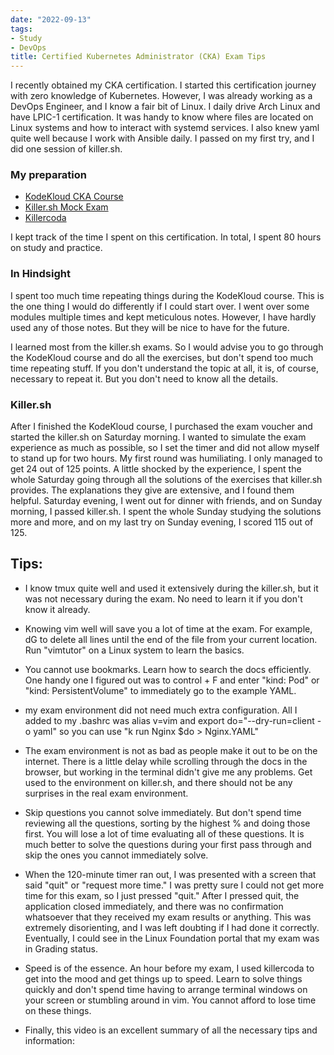```yaml
---
date: "2022-09-13"
tags:
- Study
- DevOps
title: Certified Kubernetes Administrator (CKA) Exam Tips
---
```

I recently obtained my CKA certification. I started this certification journey with zero knowledge of Kubernetes. However, I was already working as a DevOps Engineer, and I know a fair bit of Linux. I daily drive Arch Linux and have LPIC-1 certification. It was handy to know where files are located on Linux systems and how to interact with systemd services. I also knew yaml quite well because I work with Ansible daily. I passed on my first try, and I did one session of killer.sh.

### My preparation
- [KodeKloud CKA Course](https://www.udemy.com/course/certified-kubernetes-administrator-with-practice-tests/)
- [Killer.sh Mock Exam](https://killer.sh/)
- [Killercoda](https://killercoda.com/killer-shell-cka)

I kept track of the time I spent on this certification. In total, I spent 80 hours on study and practice.

### In Hindsight

I spent too much time repeating things during the KodeKloud course. This is the one thing I would do differently if I could start over. I went over some modules multiple times and kept meticulous notes. However, I have hardly used any of those notes. But they will be nice to have for the future.

I learned most from the killer.sh exams. So I would advise you to go through the KodeKloud course and do all the exercises, but don't spend too much time repeating stuff. If you don't understand the topic at all, it is, of course, necessary to repeat it. But you don't need to know all the details.

### Killer.sh

After I finished the KodeKloud course, I purchased the exam voucher and started the killer.sh on Saturday morning. I wanted to simulate the exam experience as much as possible, so I set the timer and did not allow myself to stand up for two hours. My first round was humiliating. I only managed to get 24 out of 125 points. A little shocked by the experience, I spent the whole Saturday going through all the solutions of the exercises that killer.sh provides. The explanations they give are extensive, and I found them helpful. Saturday evening, I went out for dinner with friends, and on Sunday morning, I passed killer.sh. I spent the whole Sunday studying the solutions more and more, and on my last try on Sunday evening, I scored 115 out of 125.

## Tips:
- I know tmux quite well and used it extensively during the killer.sh, but it was not necessary during the exam. No need to learn it if you don't know it already.
- Knowing vim well will save you a lot of time at the exam. For example, dG to delete all lines until the end of the file from your current location. Run "vimtutor" on a Linux system to learn the basics.
- You cannot use bookmarks. Learn how to search the docs efficiently. One handy one I figured out was to control + F and enter "kind: Pod" or "kind: PersistentVolume" to immediately go to the example YAML.
- my exam environment did not need much extra configuration. All I added to my .bashrc was alias v=vim and export do="--dry-run=client -o yaml" so you can use "k run Nginx $do > Nginx.YAML"
- The exam environment is not as bad as people make it out to be on the internet. There is a little delay while scrolling through the docs in the browser, but working in the terminal didn't give me any problems. Get used to the environment on killer.sh, and there should not be any surprises in the real exam environment.
- Skip questions you cannot solve immediately. But don't spend time reviewing all the questions, sorting by the highest % and doing those first. You will lose a lot of time evaluating all of these questions. It is much better to solve the questions during your first pass through and skip the ones you cannot immediately solve.
- When the 120-minute timer ran out, I was presented with a screen that said "quit" or "request more time." I was pretty sure I could not get more time for this exam, so I just pressed "quit." After I pressed quit, the application closed immediately, and there was no confirmation whatsoever that they received my exam results or anything. This was extremely disorienting, and I was left doubting if I had done it correctly. Eventually, I could see in the Linux Foundation portal that my exam was in Grading status.
- Speed is of the essence. An hour before my exam, I used killercoda to get into the mood and get things up to speed. Learn to solve things quickly and don't spend time having to arrange terminal windows on your screen or stumbling around in vim. You cannot afford to lose time on these things.

- Finally, this video is an excellent summary of all the necessary tips and information: [](https://www.youtube.com/watch?v=8VK9NJ3pObU)
